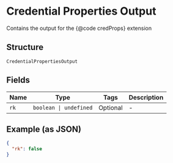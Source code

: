 
# Credential Properties Output

Contains the output for the {@code credProps} extension

## Structure

`CredentialPropertiesOutput`

## Fields

| Name | Type | Tags | Description |
|  --- | --- | --- | --- |
| `rk` | `boolean \| undefined` | Optional | - |

## Example (as JSON)

```json
{
  "rk": false
}
```

